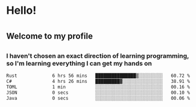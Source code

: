 
<h1>Hello!<h1>
<h2>Welcome to my profile<h2>
<h3>I haven't chosen an exact direction of learning programming, so I'm learning everything I can get my hands on</h3>

<!--START_SECTION:waka-->

```txt
Rust             6 hrs 56 mins   ███████████████▒░░░░░░░░░   60.72 %
C#               4 hrs 26 mins   █████████▓░░░░░░░░░░░░░░░   38.91 %
TOML             1 min           ░░░░░░░░░░░░░░░░░░░░░░░░░   00.16 %
JSON             0 secs          ░░░░░░░░░░░░░░░░░░░░░░░░░   00.10 %
Java             0 secs          ░░░░░░░░░░░░░░░░░░░░░░░░░   00.06 %
```

<!--END_SECTION:waka-->
